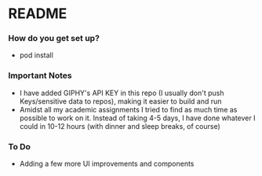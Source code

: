 # README #

### How do you get set up? ###

* pod install

### Important Notes ###

* I have added GIPHY's API KEY in this repo (I usually don't push Keys/sensitive data to repos), making it easier to build and run
* Amidst all my academic assignments I tried to find as much time as possible to work on it. Instead of taking 4-5 days, I have done whatever I could in 10-12 hours (with dinner and sleep breaks, of course)

### To Do ###
* Adding a few more UI improvements and components